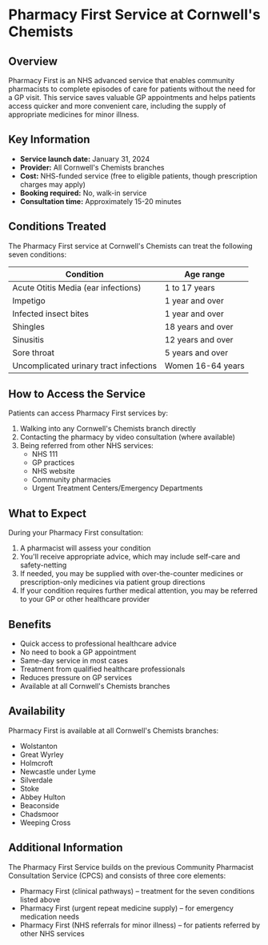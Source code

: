 # Pharmacy First Service at Cornwell's Chemists

## Overview
Pharmacy First is an NHS advanced service that enables community pharmacists to complete episodes of care for patients without the need for a GP visit. This service saves valuable GP appointments and helps patients access quicker and more convenient care, including the supply of appropriate medicines for minor illness.

## Key Information
- **Service launch date:** January 31, 2024
- **Provider:** All Cornwell's Chemists branches
- **Cost:** NHS-funded service (free to eligible patients, though prescription charges may apply)
- **Booking required:** No, walk-in service
- **Consultation time:** Approximately 15-20 minutes

## Conditions Treated
The Pharmacy First service at Cornwell's Chemists can treat the following seven conditions:

| **Condition**                         | **Age range**     |
| ------------------------------------- | ----------------- |
| Acute Otitis Media (ear infections)   | 1 to 17 years     |
| Impetigo                              | 1 year and over   |
| Infected insect bites                 | 1 year and over   |
| Shingles                              | 18 years and over |
| Sinusitis                             | 12 years and over |
| Sore throat                           | 5 years and over  |
| Uncomplicated urinary tract infections | Women 16-64 years |

## How to Access the Service
Patients can access Pharmacy First services by:
1. Walking into any Cornwell's Chemists branch directly
2. Contacting the pharmacy by video consultation (where available)
3. Being referred from other NHS services:
   - NHS 111
   - GP practices
   - NHS website
   - Community pharmacies
   - Urgent Treatment Centers/Emergency Departments

## What to Expect
During your Pharmacy First consultation:
1. A pharmacist will assess your condition
2. You'll receive appropriate advice, which may include self-care and safety-netting
3. If needed, you may be supplied with over-the-counter medicines or prescription-only medicines via patient group directions
4. If your condition requires further medical attention, you may be referred to your GP or other healthcare provider

## Benefits
- Quick access to professional healthcare advice
- No need to book a GP appointment
- Same-day service in most cases
- Treatment from qualified healthcare professionals
- Reduces pressure on GP services
- Available at all Cornwell's Chemists branches

## Availability
Pharmacy First is available at all Cornwell's Chemists branches:
- Wolstanton
- Great Wyrley
- Holmcroft
- Newcastle under Lyme
- Silverdale
- Stoke
- Abbey Hulton
- Beaconside
- Chadsmoor
- Weeping Cross

## Additional Information
The Pharmacy First Service builds on the previous Community Pharmacist Consultation Service (CPCS) and consists of three core elements:
- Pharmacy First (clinical pathways) – treatment for the seven conditions listed above
- Pharmacy First (urgent repeat medicine supply) – for emergency medication needs
- Pharmacy First (NHS referrals for minor illness) – for patients referred by other NHS services 